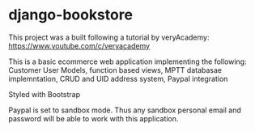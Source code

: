 # django-bookstore

This project was a built following a tutorial by veryAcademy: https://www.youtube.com/c/veryacademy

This is a basic ecommerce web application implementing the following:
Customer User Models,
function based views,
MPTT databasae implemntation,
CRUD and UID address system,
Paypal integration

Styled with Bootstrap


Paypal is set to sandbox mode. Thus any sandbox personal email and password will be able to work with this application.
